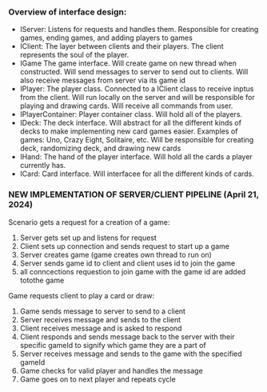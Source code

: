 ### Overview of interface design:
- IServer:					Listens for requests and handles them. Responsible for creating games, ending games, and adding players to games
- IClient:					The layer between clients and their players. The client represents the soul of the player. 
- IGame						The game interface. Will create game on new thread when constructed. Will send messages to server to send out to clients. Will also receive messages from server
							via its game id
- IPlayer:					The player class. Connected to a IClient class to receive inptus from the client. Will run locally on the server and will be responsible for playing and drawing
							cards. Will receive all commands from user.
- IPlayerContainer:			Player container class. Will hold all of the players.
- IDeck:					The deck interface. Will abstract for all the different kinds of decks to make implementing new card games easier. Examples of games: Uno, Crazy Eight, Solitaire, etc.
							Will be responsible for creating deck, randomizing deck, and drawing new cards
- IHand:					The hand of the player interface. Will hold all the cards a player currently has.
- ICard:					Card interface. Will interfacee for all the different kinds of cards.


### NEW IMPLEMENTATION OF SERVER/CLIENT PIPELINE (April 21, 2024)

Scenario gets a request for a creation of a game:
1. Server gets set up and listens for request
2. Client sets up connection and sends request to start up a game
3. Server creates game (game creates own thread to run on)
4. Server sends game id to client and client uses id to join the game
5. all conncections requestion to join game with the game id are added totothe game

Game requests client to play a card or draw:
1. Game sends message to server to send to a client
2. Server receives message and sends to the client
3. Client receives message and is asked to respond
4. Client responds and sends message back to the server with their specific gameId to signify which game they are a part of
5. Server receives message and sends to the game with the specified gameId
6. Game checks for valid player and handles the message
7. Game goes on to next player and repeats cycle

